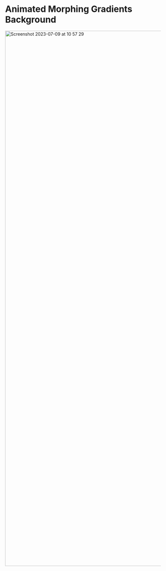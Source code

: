 # Animated Morphing Gradients Background


<img width="1728" alt="Screenshot 2023-07-09 at 10 57 29" src="https://github.com/baunov/gradients-bg/assets/54023692/5edaccf7-8ad5-468d-b4b5-4c18ee2fe32e](https://github.com/BruceWayneX/Bubble-Next.io/blob/main/bloggif_6553c6915246a.gif)https://github.com/BruceWayneX/Bubble-Next.io/blob/main/bloggif_6553c6915246a.gif">
